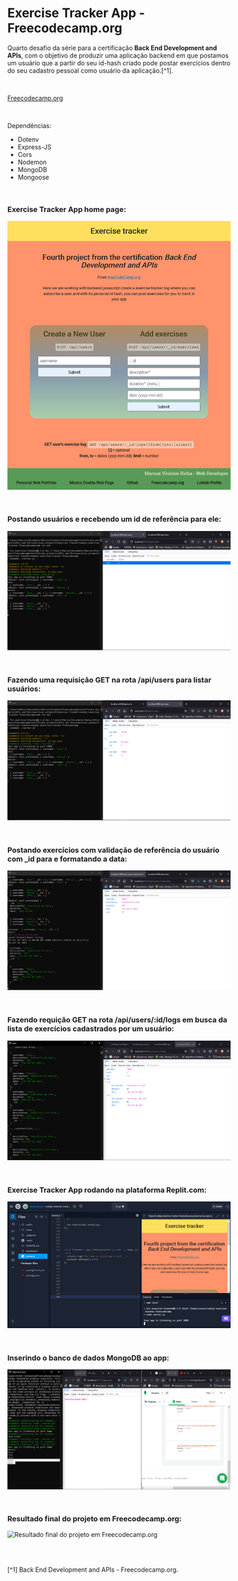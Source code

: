 # Exercise Tracker App - Freecodecamp.org


Quarto desafio da série para a certificação **Back End Development and APIs**, com o objetivo de produzir uma aplicação backend em que postamos um usuário que a partir do seu id-hash criado pode postar exercícios dentro do seu cadastro pessoal como usuário da aplicação.[^1].

<br />

[Freecodecamp.org](https://www.freecodecamp.org/learn/back-end-development-and-apis/)



<br />


Dependências:

- Dotenv
- Express-JS
- Cors
- Nodemon
- MongoDB
- Mongoose



<br />

### Exercise Tracker App home page:          
![Exercise Tracker App home page](/public/images/exercice-tracker-microservice-home-page-comp-page.png)



<br />

### Postando usuários e recebendo um id de referência para ele:          
![Postando usuários e recebendo um id de referência para ele](/public/images/exercice-tracker-microservice-posting-users.png)



<br />

### Fazendo uma requisição GET na rota /api/users para listar usuários:          
![Fazendo uma requisição GET na rota /api/users para listar usuários](/public/images/exercice-tracker-microservice-get-users.png)



<br />

### Postando exercícios com validação de referência do usuário com _id para e formatando a data:          
![Postando exercícios com validação de referência do usuário com _id para e formatando a data](/public/images/exercice-tracker-microservice-post-exercises.png)



<br />

### Fazendo requição GET na rota /api/users/:id/logs em busca da lista de exercícios cadastrados por um usuário:           
![Postando exercícios com validação de referência do usuário com _id para e formatando a data](/public/images/exercice-tracker-microservice-get-logs.png)




<br />


### Exercise Tracker App rodando na plataforma Replit.com:          
![Exercise Tracker App rodando na plataforma Replit.com](/public/images/exercice-tracker-microservice-rodando-no-Replit.png)





<br />

### Inserindo o banco de dados MongoDB ao app:            
![Inserindo o banco de dados MongoDB ao app](/public/images/inserindo-mongodb-mongoose-ao-projeto.png)




<br />

### Resultado final do projeto em Freecodecamp.org:               
![Resultado final do projeto em Freecodecamp.org](/public/images/)



<br />





<br />

[^1] Back End Development and APIs - Freecodecamp.org.






